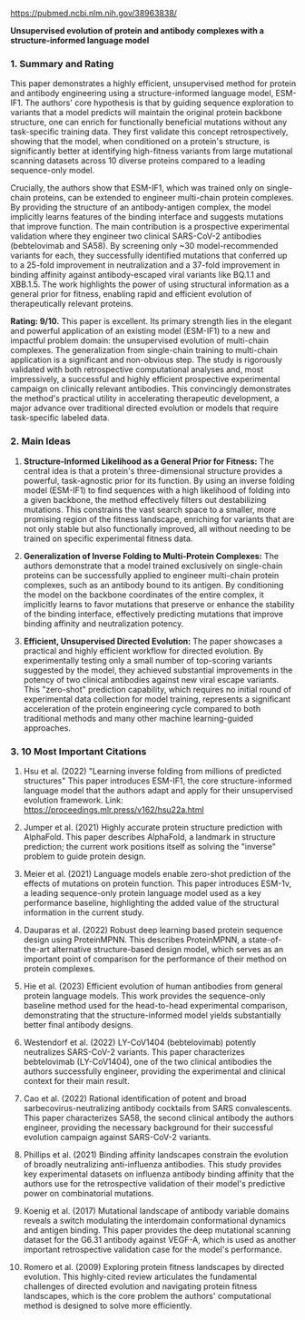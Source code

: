 https://pubmed.ncbi.nlm.nih.gov/38963838/

**Unsupervised evolution of protein and antibody complexes with a structure-informed language model**

### 1. Summary and Rating

This paper demonstrates a highly efficient, unsupervised method for protein and antibody engineering using a structure-informed language model, ESM-IF1. The authors' core hypothesis is that by guiding sequence exploration to variants that a model predicts will maintain the original protein backbone structure, one can enrich for functionally beneficial mutations without any task-specific training data. They first validate this concept retrospectively, showing that the model, when conditioned on a protein's structure, is significantly better at identifying high-fitness variants from large mutational scanning datasets across 10 diverse proteins compared to a leading sequence-only model.

Crucially, the authors show that ESM-IF1, which was trained only on single-chain proteins, can be extended to engineer multi-chain protein complexes. By providing the structure of an antibody-antigen complex, the model implicitly learns features of the binding interface and suggests mutations that improve function. The main contribution is a prospective experimental validation where they engineer two clinical SARS-CoV-2 antibodies (bebtelovimab and SA58). By screening only ~30 model-recommended variants for each, they successfully identified mutations that conferred up to a 25-fold improvement in neutralization and a 37-fold improvement in binding affinity against antibody-escaped viral variants like BQ.1.1 and XBB.1.5. The work highlights the power of using structural information as a general prior for fitness, enabling rapid and efficient evolution of therapeutically relevant proteins.

**Rating: 9/10.** This paper is excellent. Its primary strength lies in the elegant and powerful application of an existing model (ESM-IF1) to a new and impactful problem domain: the unsupervised evolution of multi-chain complexes. The generalization from single-chain training to multi-chain application is a significant and non-obvious step. The study is rigorously validated with both retrospective computational analyses and, most impressively, a successful and highly efficient prospective experimental campaign on clinically relevant antibodies. This convincingly demonstrates the method's practical utility in accelerating therapeutic development, a major advance over traditional directed evolution or models that require task-specific labeled data.

### 2. Main Ideas

1.  **Structure-Informed Likelihood as a General Prior for Fitness:** The central idea is that a protein's three-dimensional structure provides a powerful, task-agnostic prior for its function. By using an inverse folding model (ESM-IF1) to find sequences with a high likelihood of folding into a given backbone, the method effectively filters out destabilizing mutations. This constrains the vast search space to a smaller, more promising region of the fitness landscape, enriching for variants that are not only stable but also functionally improved, all without needing to be trained on specific experimental fitness data.

2.  **Generalization of Inverse Folding to Multi-Protein Complexes:** The authors demonstrate that a model trained exclusively on single-chain proteins can be successfully applied to engineer multi-chain protein complexes, such as an antibody bound to its antigen. By conditioning the model on the backbone coordinates of the entire complex, it implicitly learns to favor mutations that preserve or enhance the stability of the binding interface, effectively predicting mutations that improve binding affinity and neutralization potency.

3.  **Efficient, Unsupervised Directed Evolution:** The paper showcases a practical and highly efficient workflow for directed evolution. By experimentally testing only a small number of top-scoring variants suggested by the model, they achieved substantial improvements in the potency of two clinical antibodies against new viral escape variants. This "zero-shot" prediction capability, which requires no initial round of experimental data collection for model training, represents a significant acceleration of the protein engineering cycle compared to both traditional methods and many other machine learning-guided approaches.

### 3. 10 Most Important Citations

1.  Hsu et al. (2022) "Learning inverse folding from millions of predicted structures"
    This paper introduces ESM-IF1, the core structure-informed language model that the authors adapt and apply for their unsupervised evolution framework.
    Link: https://proceedings.mlr.press/v162/hsu22a.html

2.  Jumper et al. (2021) Highly accurate protein structure prediction with AlphaFold.
    This paper describes AlphaFold, a landmark in structure prediction; the current work positions itself as solving the "inverse" problem to guide protein design.

3.  Meier et al. (2021) Language models enable zero-shot prediction of the effects of mutations on protein function.
    This paper introduces ESM-1v, a leading sequence-only protein language model used as a key performance baseline, highlighting the added value of the structural information in the current study.

4.  Dauparas et al. (2022) Robust deep learning based protein sequence design using ProteinMPNN.
    This describes ProteinMPNN, a state-of-the-art alternative structure-based design model, which serves as an important point of comparison for the performance of their method on protein complexes.

5.  Hie et al. (2023) Efficient evolution of human antibodies from general protein language models.
    This work provides the sequence-only baseline method used for the head-to-head experimental comparison, demonstrating that the structure-informed model yields substantially better final antibody designs.

6.  Westendorf et al. (2022) LY-CoV1404 (bebtelovimab) potently neutralizes SARS-CoV-2 variants.
    This paper characterizes bebtelovimab (LY-CoV1404), one of the two clinical antibodies the authors successfully engineer, providing the experimental and clinical context for their main result.

7.  Cao et al. (2022) Rational identification of potent and broad sarbecovirus-neutralizing antibody cocktails from SARS convalescents.
    This paper characterizes SA58, the second clinical antibody the authors engineer, providing the necessary background for their successful evolution campaign against SARS-CoV-2 variants.

8.  Phillips et al. (2021) Binding affinity landscapes constrain the evolution of broadly neutralizing anti-influenza antibodies.
    This study provides key experimental datasets on influenza antibody binding affinity that the authors use for the retrospective validation of their model's predictive power on combinatorial mutations.

9.  Koenig et al. (2017) Mutational landscape of antibody variable domains reveals a switch modulating the interdomain conformational dynamics and antigen binding.
    This paper provides the deep mutational scanning dataset for the G6.31 antibody against VEGF-A, which is used as another important retrospective validation case for the model's performance.

10. Romero et al. (2009) Exploring protein fitness landscapes by directed evolution.
    This highly-cited review articulates the fundamental challenges of directed evolution and navigating protein fitness landscapes, which is the core problem the authors' computational method is designed to solve more efficiently.
